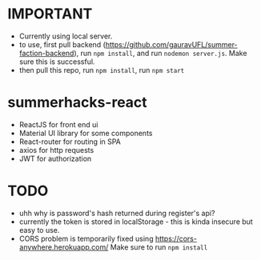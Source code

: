 # IMPORTANT
* Currently using local server.
* to use, first pull backend (https://github.com/gauravUFL/summer-faction-backend), run `npm install`, and run `nodemon server.js`. Make sure this is successful.
* then pull this repo, run `npm install`, run `npm start`

# summerhacks-react

-   ReactJS for front end ui
-   Material UI library for some components
-   React-router for routing in SPA
-   axios for http requests
-   JWT for authorization

# TODO

-   uhh why is password's hash returned during register's api?
-   currently the token is stored in localStorage - this is kinda insecure but easy to use.
-   CORS problem is temporarily fixed using https://cors-anywhere.herokuapp.com/
Make sure to run `npm install`
